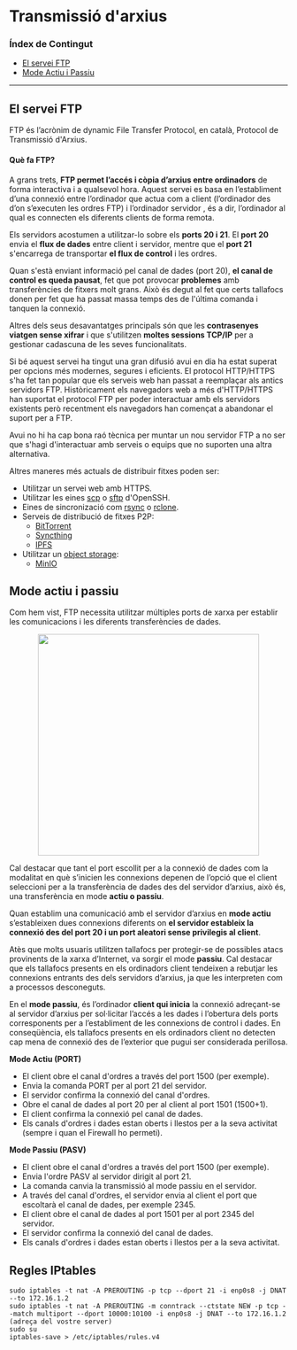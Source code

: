 # Transmissió d'arxius
### Índex de Contingut
- [El servei FTP](#punt1)
- [Mode Actiu i Passiu](#punt2)

<hr>

## El servei FTP <a name="punt1"></a>
FTP és l’acrònim de dynamic File Transfer Protocol, en català, Protocol de Transmissió d'Arxius. 

#### Què fa FTP?

A grans trets, **FTP permet l’accés i còpia d’arxius entre ordinadors** de forma interactiva i a qualsevol hora. Aquest servei es basa en l’establiment d’una connexió entre l’ordinador que actua com a client (l’ordinador des d’on s’executen les ordres FTP) i l’ordinador servidor , és a dir, l’ordinador al qual es connecten els diferents clients de forma remota.

Els servidors acostumen a utilitzar-lo sobre els **ports 20 i 21**. El **port 20** envia el **flux de dades** entre client i servidor, mentre que el **port 21** s'encarrega de transportar **el flux de control** i les ordres.

Quan s'està enviant informació pel canal de dades (port 20), **el canal de control es queda pausat**, fet que pot provocar **problemes** amb transferències de fitxers molt grans. Això és degut al fet que certs tallafocs donen per fet que ha passat massa temps des de l'última comanda i tanquen la connexió.

Altres dels seus desavantatges principals són que les **contrasenyes viatgen sense xifrar** i que s'utilitzen **moltes sessions TCP/IP** per a gestionar cadascuna de les seves funcionalitats. 

Si bé aquest servei ha tingut una gran difusió avui en dia ha estat superat per opcions més modernes, segures i eficients. El protocol HTTP/HTTPS s'ha fet tan popular que els serveis web han passat a reemplaçar als antics servidors FTP. Històricament els navegadors web a més d'HTTP/HTTPS han suportat el protocol FTP per poder interactuar amb els servidors existents però recentment els navegadors han començat a abandonar el suport per a FTP.

Avui no hi ha cap bona raó tècnica per muntar un nou servidor FTP a no ser que s'hagi d'interactuar amb serveis o equips que no suporten una altra alternativa.

Altres maneres més actuals de distribuir fitxes poden ser:
- Utilitzar un servei web amb HTTPS.
- Utilitzar les eines [scp](https://en.wikipedia.org/wiki/Secure_copy_protocol) o [sftp](https://en.wikipedia.org/wiki/Secure_file_transfer_program) d'OpenSSH.
- Eines de sincronizació com [rsync](https://en.wikipedia.org/wiki/Rsync) o [rclone](https://en.wikipedia.org/wiki/Rclone).
- Serveis de distribució de fitxes P2P:
  - [BitTorrent](https://es.wikipedia.org/wiki/BitTorrent)
  - [Syncthing](https://en.wikipedia.org/wiki/Syncthing)
  - [IPFS](https://en.wikipedia.org/wiki/InterPlanetary_File_System)
- Utilitzar un [object storage](https://en.wikipedia.org/wiki/Object_storage):
  - [MinIO](https://min.io/)
 
## Mode actiu i passiu <a name="punt2"></a>

Com hem vist, FTP necessita utilitzar múltiples ports de xarxa per establir les comunicacions i les diferents transferències de dades.

<p align=center><image src="https://ioc.xtec.cat/materials/FP/Recursos/fp_smx_m07_/web/fp_smx_m07_htmlindex/WebContent/u2/media/smxm7uf1ud2_im16.png" width=400 /></p>

Cal destacar que tant el port escollit per a la connexió de dades com la modalitat en què s’inicien les connexions depenen de l’opció que el client seleccioni per a la transferència de dades des del servidor d’arxius, això és, una transferència en mode **actiu o passiu**.

Quan establim una comunicació amb el servidor d’arxius en **mode actiu** s’estableixen dues connexions diferents on **el servidor estableix la connexió des del port 20 i un port aleatori sense privilegis al client**.

Atès que molts usuaris utilitzen tallafocs per protegir-se de possibles atacs provinents de la xarxa d’Internet, va sorgir el mode **passiu**. Cal destacar que els tallafocs presents en els ordinadors client tendeixen a rebutjar les connexions entrants des dels servidors d’arxius, ja que les interpreten com a processos desconeguts.

En el **mode passiu**, és l’ordinador **client qui inicia** la connexió adreçant-se al servidor d’arxius per sol·licitar l’accés a les dades i l’obertura dels ports corresponents per a l’establiment de les connexions de control i dades. En conseqüència, els tallafocs presents en els ordinadors client no detecten cap mena de connexió des de l’exterior que pugui ser considerada perillosa. 

**Mode Actiu (PORT)**
- El client obre el canal d'ordres a través del port 1500 (per exemple).
- Envia la comanda PORT per al port 21 del servidor.
- El servidor confirma la connexió del canal d'ordres.
- Obre el canal de dades al port 20 per al client al port 1501 (1500+1).
- El client confirma la connexió pel canal de dades.
- Els canals d'ordres i dades estan oberts i llestos per a la seva activitat (sempre i quan el Firewall ho permeti).

**Mode Passiu (PASV)**
- El client obre el canal d'ordres a través del port 1500 (per exemple).
- Envia l'ordre PASV al servidor dirigit al port 21.
- La comanda canvia la transmissió al mode passiu en el servidor.
- A través del canal d'ordres, el servidor envia al client el port que escoltarà el canal de dades, per exemple 2345.
- El client obre el canal de dades al port 1501 per al port 2345 del servidor.
- El servidor confirma la connexió del canal de dades.
- Els canals d'ordres i dades estan oberts i llestos per a la seva activitat.

## Regles IPtables
~~~
sudo iptables -t nat -A PREROUTING -p tcp --dport 21 -i enp0s8 -j DNAT --to 172.16.1.2
sudo iptables -t nat -A PREROUTING -m conntrack --ctstate NEW -p tcp --match multiport --dport 10000:10100 -i enp0s8 -j DNAT --to 172.16.1.2 (adreça del vostre server)
sudo su
iptables-save > /etc/iptables/rules.v4
~~~
